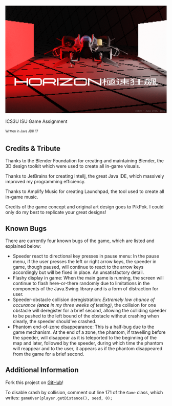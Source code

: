 ![](horizonPromotionalPrint2.png)

ICS3U ISU Game Assignment

<sub><sup>Written in Java JDK 17</sup></sub>

## Credits & Tribute

Thanks to the Blender Foundation for creating and maintaining Blender, the 3D design toolkit which were used to create all in-game visuals. 

Thanks to JetBrains for creating Intellj, the great Java IDE, which massively improved my programming efficiency. 

Thanks to Amplify Music for creating Launchpad, the tool used to create all in-game music.

Credits of the game concept and original art design goes to PikPok. I could only do my best to replicate your great designs!

## Known Bugs

There are currently four known bugs of the game, which are listed and explained below:
- Speeder react to directional key presses in pause menu: In the pause menu, if the user presses the left or right arrow keys, the speeder in game, though paused, will continue to react to the arrow keys accordingly but will be fixed in place. An unsatisfactory detail. 
- Flashy display in game: When the main game is running, the screen will continue to flash here-or-there randomly due to limitations in the components of the Java.Swing library and is a form of distraction for user. 
- Speeder-obstacle collision deregistration: *Extremely low chance of occurance (**once** in my three weeks of testing)*, the collision for one obstacle will deregister for a brief second, allowing the colliding speeder to be pushed to the left bound of the obstacle without crashing when clearly, the speeder should've crashed. 
- Phantom end-of-zone disappearance: This is a half-bug due to the game mechanism. At the end of a zone, the phantom, if travelling before the speeder, will disappear as it is teleported to the beginning of the map and later, followed by the speeder, during which time the phantom will reappear and to the user, it appears as if the phantom disappeared from the game for a brief second. 

## Additional Information

Fork this project on [GitHub](https://github.com/zerogtiger/horizon)! 

To disable crash by collision, comment out line 171 of the `Game` class, which writes: `gameOver(player.getDistance(), seed, 0);`
